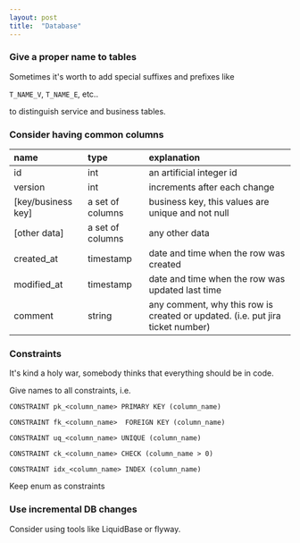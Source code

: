 ```yaml
---
layout: post
title:  "Database"
---
```


### Give a proper name to tables
Sometimes it's worth to add special suffixes and prefixes like 

`T_NAME_V`, `T_NAME_E`, etc..

to distinguish service and business tables.

### Consider having common columns

|  name             |  type            |  explanation              |
|:------------------|:-----------------|:--------------------------|
|id                 | int              | an artificial integer id |
|version            | int              | increments after each change
|[key/business key] | a set of columns | business key, this values are unique and not null |
|[other data]       | a set of columns | any other data | 
|created_at         | timestamp        | date and time when the row was created |
|modified_at        | timestamp        | date and time when the row was updated last time |
|comment            | string           | any comment, why this row is created or updated. (i.e. put jira ticket number) |

### Constraints 
It's kind a holy war, somebody thinks that everything should be in code.

Give names to all constraints, i.e.

`CONSTRAINT pk_<column_name> PRIMARY KEY (column_name)`

`CONSTRAINT fk_<column_name>  FOREIGN KEY (column_name)`

`CONSTRAINT uq_<column_name> UNIQUE (column_name)`

`CONSTRAINT ck_<column_name> CHECK (column_name > 0)`

`CONSTRAINT idx_<column_name> INDEX (column_name)`

Keep enum as constraints

### Use incremental DB changes 
Consider using tools like LiquidBase or flyway.


